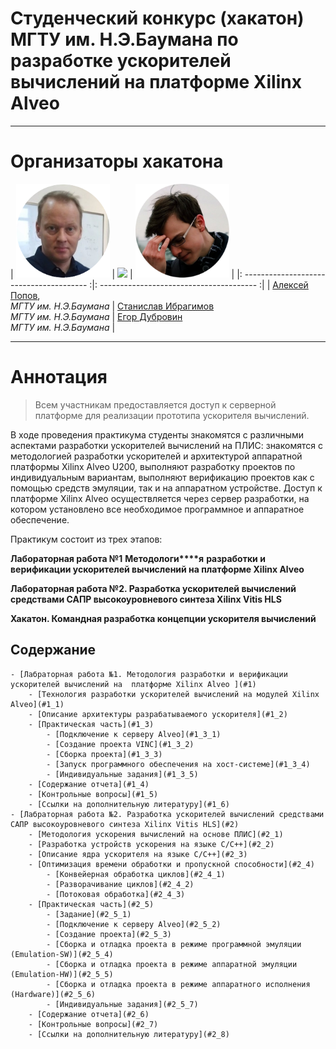 # Cтуденческий конкурс (хакатон) МГТУ им. Н.Э.Баумана по разработке ускорителей вычислений на платформе Xilinx Alveo 

---

# Организаторы хакатона


|   <img src="assets/aleksei_popov.png" width="150"> |  <img src="assets/stanislav_ibragimov.plus.png" width="150">  |  <img src="assets/egor_dubrovin.png" width="150">  |
|: --------------------------------------- :|: --------------------------------------- :|
|   [Алексей Попов](mailto:alexpopov@bmstu.ru), <br> *МГТУ им. Н.Э.Баумана*   |   [Станислав  Ибрагимов](mailto:ibragimov@bmstu.ru)  <br>  *МГТУ им. Н.Э.Баумана*    |   [Егор Дубровин](mailto:dubrovin.en@ya.ru)  <br>  *МГТУ им. Н.Э.Баумана*    |
 

---
	

# Аннотация <a name="0"></a>

> Всем участникам предоставляется доступ к серверной платформе для реализации прототипа ускорителя вычислений. 

В ходе проведения практикума студенты знакомятся с различными аспектами разработки ускорителей вычислений на ПЛИС: знакомятся с методологией разработки ускорителей и архитектурой аппаратной платформы Xilinx Alveo U200, выполняют разработку проектов по индивидуальным вариантам, выполняют верификацию проектов как с помощью средств эмуляции, так и на аппаратном устройстве. Доступ к платформе Xilinx Alveo осуществляется через сервер разработки, на котором установлено все необходимое программное и аппаратное обеспечение.

Практикум состоит из трех этапов:

**Лабораторная работа №1** **Методологи****я** **разработки и верификации ускорителей вычислений на платформе Xilinx Alveo**

**Лабораторная работа №2. Разработка ускорителей вычислений средствами САПР высокоуровневого синтеза Xilinx Vitis HLS**

**Хакатон. Командная разработка концепции ускорителя вычислений**


## Содержание
	- [Лабраторная работа №1. Методология разработки и верификации ускорителей вычислений на  платформе Xilinx Alveo ](#1)
		- [Технология разработки ускорителей вычислений на модулей Xilinx Alveo](#1_1)
		- [Описание архитектуры разрабатываемого ускорителя](#1_2)
		- [Практическая часть](#1_3)
			- [Подключение к серверу Alveo](#1_3_1)
			- [Создание проекта VINC](#1_3_2)
			- [Сборка проекта](#1_3_3)
			- [Запуск программного обеспечения на хост-системе](#1_3_4)
			- [Индивидуальные задания](#1_3_5)
		- [Содержание отчета](#1_4)
		- [Контрольные вопросы](#1_5)
		- [Ссылки на дополнительную литературу](#1_6)
	- [Лабраторная работа №2. Разработка ускорителей вычислений средствами САПР высокоуровневого синтеза Xilinx Vitis HLS](#2)
		- [Методология ускорения вычислений на основе ПЛИС](#2_1)
		- [Разработка устройств ускорения на языке С/C++](#2_2)
		- [Описание ядра ускорителя на языке C/C++](#2_3)
		- [Оптимизация времени обработки и пропускной способности](#2_4)
			- [Конвейерная обработка циклов](#2_4_1)
			- [Разворачивание циклов](#2_4_2)
			- [Потоковая обработка](#2_4_3)
		- [Практическая часть](#2_5)
			- [Задание](#2_5_1)
			- [Подключение к серверу Alveo](#2_5_2)
			- [Создание проекта](#2_5_3)
			- [Сборка и отладка проекта в режиме программной эмуляции (Emulation-SW)](#2_5_4)
			- [Сборка и отладка проекта в режиме аппаратной эмуляции (Emulation-HW)](#2_5_5)
			- [Сборка и отладка проекта в режиме аппаратного исполнения (Hardware)](#2_5_6)
			- [Индивидуальные задания](#2_5_7)
		- [Содержание отчета](#2_6)
		- [Контрольные вопросы](#2_7)
		- [Ссылки на дополнительную литературу](#2_8)
